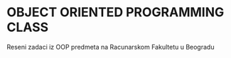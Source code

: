 # OBJECT ORIENTED PROGRAMMING CLASS
Reseni zadaci iz OOP predmeta na Racunarskom Fakultetu u Beogradu
